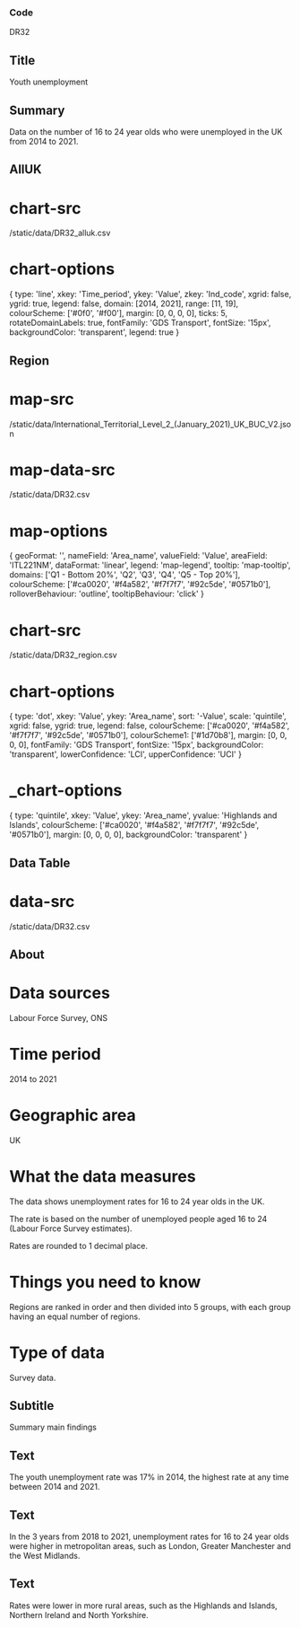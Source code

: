 ### Code
DR32

## Title
Youth unemployment

## Summary
Data on the number of 16 to 24 year olds who were unemployed in the UK from 2014 to 2021.

## AllUK
# chart-src
/static/data/DR32_alluk.csv

# chart-options
{ type: 'line', xkey: 'Time_period', ykey: 'Value', zkey: 'Ind_code', xgrid: false, ygrid: true, legend: false, domain: [2014, 2021], range: [11, 19], colourScheme: ['#0f0', '#f00'], margin: [0, 0, 0, 0], ticks: 5, rotateDomainLabels: true, fontFamily: 'GDS Transport', fontSize: '15px', backgroundColor: 'transparent', legend: true }

## Region
# map-src
/static/data/International_Territorial_Level_2_(January_2021)_UK_BUC_V2.json

# map-data-src
/static/data/DR32.csv

# map-options
{ geoFormat: '', nameField: 'Area_name', valueField: 'Value', areaField: 'ITL221NM', dataFormat: 'linear', legend: 'map-legend', tooltip: 'map-tooltip', domains: ['Q1 - Bottom 20%', 'Q2', 'Q3', 'Q4', 'Q5 - Top 20%'], colourScheme: ['#ca0020', '#f4a582', '#f7f7f7', '#92c5de', '#0571b0'], rolloverBehaviour: 'outline', tooltipBehaviour: 'click' }

# chart-src
/static/data/DR32_region.csv

# chart-options
{ type: 'dot', xkey: 'Value', ykey: 'Area_name', sort: '-Value', scale: 'quintile', xgrid: false, ygrid: true, legend: false, colourScheme: ['#ca0020', '#f4a582', '#f7f7f7', '#92c5de', '#0571b0'], colourScheme1: ['#1d70b8'], margin: [0, 0, 0, 0], fontFamily: 'GDS Transport', fontSize: '15px', backgroundColor: 'transparent', lowerConfidence: 'LCI', upperConfidence: 'UCI' }

# _chart-options
{ type: 'quintile', xkey: 'Value', ykey: 'Area_name', yvalue: 'Highlands and Islands', colourScheme: ['#ca0020', '#f4a582', '#f7f7f7', '#92c5de', '#0571b0'], margin: [0, 0, 0, 0], backgroundColor: 'transparent' }

## Data Table
# data-src
/static/data/DR32.csv

## About
# Data sources
Labour Force Survey, ONS

# Time period
2014 to 2021

# Geographic area
UK

# What the data measures
The data shows unemployment rates for 16 to 24 year olds in the UK.</p>

<p class="govuk-body">The rate is based on the number of unemployed people aged 16 to 24 (Labour Force Survey estimates).</p>

<p class="govuk-body">Rates are rounded to 1 decimal place.

# Things you need to know
Regions are ranked in order and then divided into 5 groups, with each group having an equal number of regions.

# Type of data
Survey data.

## Subtitle
Summary main findings

## Text
The youth unemployment rate was 17% in 2014, the highest rate at any time between 2014 and 2021.

## Text
In the 3 years from 2018 to 2021, unemployment rates for 16 to 24 year olds were higher in metropolitan areas, such as London, Greater Manchester and the West Midlands.

## Text
Rates were lower in more rural areas, such as the Highlands and Islands, Northern Ireland and North Yorkshire.
